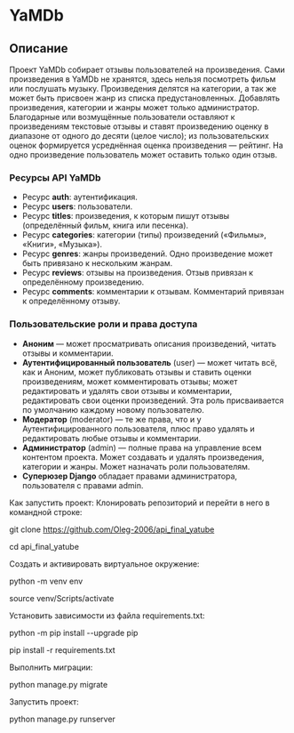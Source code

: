 #  YaMDb

##  Описание
Проект YaMDb собирает отзывы пользователей на произведения. Сами произведения в YaMDb не хранятся,
здесь нельзя посмотреть фильм или послушать музыку.
Произведения делятся на категории, а так же может быть присвоен жанр из списка предустановленных.
Добавлять произведения, категории и жанры может только администратор.
Благодарные или возмущённые пользователи оставляют к произведениям текстовые отзывы и ставят
произведению оценку в диапазоне от одного до десяти (целое число); из пользовательских оценок
формируется усреднённая оценка произведения — рейтинг. На одно произведение пользователь может
оставить только один отзыв.

###  Ресурсы API YaMDb
- Ресурс **auth**: аутентификация.
- Ресурс **users**: пользователи.
- Ресурс **titles**: произведения, к которым пишут отзывы (определённый фильм, книга или песенка).
- Ресурс **categories**: категории (типы) произведений («Фильмы», «Книги», «Музыка»).
- Ресурс **genres**: жанры произведений. Одно произведение может быть привязано к нескольким жанрам.
- Ресурс **reviews**: отзывы на произведения. Отзыв привязан к определённому произведению.
- Ресурс **comments**: комментарии к отзывам. Комментарий привязан к определённому отзыву.

### Пользовательские роли и права доступа
- **Аноним** — может просматривать описания произведений, читать отзывы и комментарии.
- **Аутентифицированный пользователь** (user) — может читать всё, как и Аноним, может публиковать отзывы
  и ставить оценки произведениям, может  комментировать отзывы; может редактировать
  и удалять свои отзывы и комментарии, редактировать свои оценки произведений. Эта роль присваивается
  по умолчанию каждому новому пользователю.
- **Модератор** (moderator) — те же права, что и у Аутентифицированного пользователя,
  плюс право удалять и редактировать любые отзывы и комментарии.
- **Администратор** (admin) — полные права на управление всем контентом проекта.
  Может создавать и удалять произведения, категории и жанры. Может назначать роли пользователям.
- **Суперюзер Django** обладает правами администратора, пользователя с правами admin.

Как запустить проект:
Клонировать репозиторий и перейти в него в командной строке:

git clone https://github.com/Oleg-2006/api_final_yatube

cd api_final_yatube

Cоздать и активировать виртуальное окружение:

python -m venv env

source venv/Scripts/activate

Установить зависимости из файла requirements.txt:

python -m pip install --upgrade pip

pip install -r requirements.txt

Выполнить миграции:

python manage.py migrate

Запустить проект:

python manage.py runserver
